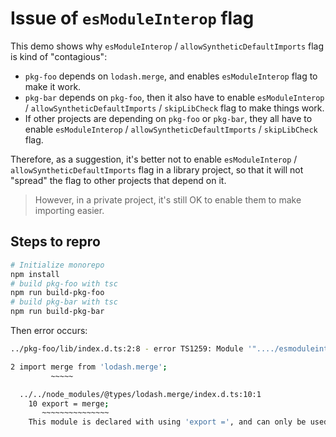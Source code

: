 # Issue of `esModuleInterop` flag

This demo shows why `esModuleInterop` / `allowSyntheticDefaultImports` flag is kind of "contagious":

- `pkg-foo` depends on `lodash.merge`, and enables `esModuleInterop` flag to make it work.
- `pkg-bar` depends on `pkg-foo`, then it also have to enable `esModuleInterop` / `allowSyntheticDefaultImports` / `skipLibCheck` flag to make things work.
- If other projects are depending on `pkg-foo` or `pkg-bar`, they all have to enable `esModuleInterop` / `allowSyntheticDefaultImports` / `skipLibCheck` flag.

Therefore, as a suggestion, it's better not to enable `esModuleInterop` / `allowSyntheticDefaultImports` flag in a library project, so that it will not "spread" the flag to other projects that depend on it.

> However, in a private project, it's still OK to enable them to make importing easier.

## Steps to repro

```bash
# Initialize monorepo
npm install
# build pkg-foo with tsc
npm run build-pkg-foo
# build pkg-bar with tsc
npm run build-pkg-bar
```

Then error occurs:

```bash
../pkg-foo/lib/index.d.ts:2:8 - error TS1259: Module '"..../esmoduleinterop-issue/node_modules/@types/lodash.merge/index"' can only be default-imported using the 'allowSyntheticDefaultImports' flag

2 import merge from 'lodash.merge';
         ~~~~~

  ../../node_modules/@types/lodash.merge/index.d.ts:10:1
    10 export = merge;
       ~~~~~~~~~~~~~~~
    This module is declared with using 'export =', and can only be used with a default import when using the 'allowSyntheticDefaultImports' flag.
```
